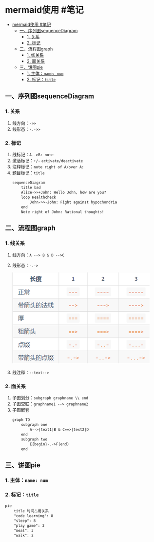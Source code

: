 # mermaid使用 #笔记
- [mermaid使用 #笔记](#mermaid使用-笔记)
  - [一、序列图sequenceDiagram](#一序列图sequencediagram)
    - [1. 关系](#1-关系)
    - [2. 标记](#2-标记)
  - [二、流程图graph](#二流程图graph)
    - [1. 线关系](#1-线关系)
    - [2. 面关系](#2-面关系)
  - [三、饼图pie](#三饼图pie)
    - [1. 主体：`name: num`](#1-主体name-num)
    - [2. 标记：`title`](#2-标记title)

## 一、序列图sequenceDiagram
### 1. 关系
1. 线方向：`->>`
2. 线形态：`-.->>`
### 2. 标记
1. 线标记：`A-->B: note`
2. 激活标记：`+/-` `activate/deactivate`
3. 注释标记：`note right of A/over A:`
4. 题目标记：`title`
    ```mermaid
    sequenceDiagram
        title bad
        Alice->>+John: Hello John, how are you?
        loop Healthcheck
            John->>-John: Fight against hypochondria
        end
        Note right of John: Rational thoughts!
    ```

## 二、流程图graph
### 1. 线关系
1. 线方向：`A --> B & D -->C`
2. 线形态：`-.->`

    ![箭头分类](https://raw.githubusercontent.com/dsw676676/picture/main/image/20220806150607.png)
3. 线注释：`--text-->`
### 2. 面关系
1. 子图划分：`subgraph graphname \\ end`
2. 子图交联：`graphname1 --> graphname2`
3. 子图嵌套
    ```mermaid
    graph TD
        subgraph one
            A-->|text1|B & C==>|text2|D
        end
        subgraph two
            E{begin}-.->F(end)
        end
    ```

## 三、饼图pie
### 1. 主体：`name: num`
### 2. 标记：`title`
```mermaid
pie
    title 时间占用关系
    "code learning": 8
    "sleep": 8
    "play game": 3
    "meal": 3
    "walk": 2
```
